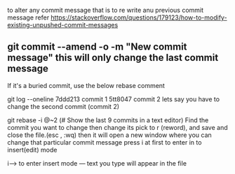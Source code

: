 to alter any commit message
that is to re write anu previous commit message
refer
https://stackoverflow.com/questions/179123/how-to-modify-existing-unpushed-commit-messages


git commit --amend -o -m "New commit message"
this will only change the last commit message
--------------------------------------------------------------
If it's a buried commit, use the below rebase comment 

git log --oneline 
    7ddd213 commit 1
    5tt8047 commit 2
lets say you have to change the second commit (commit 2)

git rebase -i @~2   (# Show the last 9 commits in a text editor)
Find the commit you want to change 
then  change its  pick to r (reword), and save and close the file.(esc , :wq) 
then it will open a new window
where you can change that particular commit message
press i at first to enter in to insert(edit) mode


i--> to enter insert mode — text you type will appear in the file
